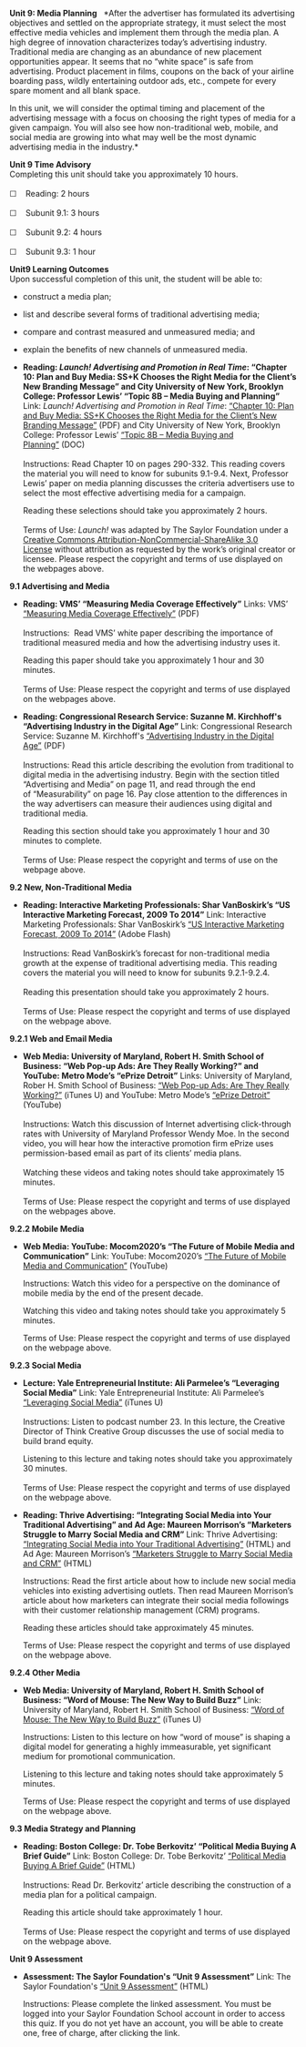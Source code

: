 **Unit 9: Media Planning** <span id="9"></span> 
*After the advertiser has formulated its advertising objectives and
settled on the appropriate strategy, it must select the most effective
media vehicles and implement them through the media plan. A high degree
of innovation characterizes today’s advertising industry. Traditional
media are changing as an abundance of new placement opportunities
appear. It seems that no “white space” is safe from advertising. Product
placement in films, coupons on the back of your airline boarding pass,
wildly entertaining outdoor ads, etc., compete for every spare moment
and all blank space.  
  
 In this unit, we will consider the optimal timing and placement of the
advertising message with a focus on choosing the right types of media
for a given campaign. You will also see how non-traditional web, mobile,
and social media are growing into what may well be the most dynamic
advertising media in the industry.*

**Unit 9 Time Advisory**  
Completing this unit should take you approximately 10 hours.  
    
 ☐    Reading: 2 hours  
    
 ☐    Subunit 9.1: 3 hours  
    
 ☐    Subunit 9.2: 4 hours  
    
 ☐    Subunit 9.3: 1 hour

**Unit9 Learning Outcomes**  
Upon successful completion of this unit, the student will be able to:
-   construct a media plan;
-   list and describe several forms of traditional advertising media;
-   compare and contrast measured and unmeasured media; and
-   explain the benefits of new channels of unmeasured media.

-   **Reading: *Launch! Advertising and Promotion in Real Time*:
    “Chapter 10: Plan and Buy Media: SS+K Chooses the Right Media for
    the Client’s New Branding Message” and City University of New York,
    Brooklyn College: Professor Lewis’ “Topic 8B – Media Buying and
    Planning”**
    Link: *Launch! Advertising and Promotion in Real Time*: [“Chapter
    10: Plan and Buy Media: SS+K Chooses the Right Media for the
    Client’s New Branding
    Message”](https://resources.saylor.org/archived/textbooks/Launch!%20Advertising%20and%20Promotion%20in%20Real%20Time.pdf)
    (PDF) and City University of New York, Brooklyn College: Professor
    Lewis’ [“Topic 8B – Media Buying and
    Planning”](http://academic.brooklyn.cuny.edu/economic/friedman/ADVDMKTopic8.doc) (DOC)  
        
     Instructions: Read Chapter 10 on pages 290-332. This reading covers
    the material you will need to know for subunits 9.1-9.4. Next,
    Professor Lewis’ paper on media planning discusses the criteria
    advertisers use to select the most effective advertising media for a
    campaign.  
      
     Reading these selections should take you approximately 2 hours.  
        
     Terms of Use: *Launch!* was adapted by The Saylor Foundation under
    a [Creative Commons Attribution-NonCommercial-ShareAlike 3.0
    License](http://creativecommons.org/licenses/by-nc-sa/3.0/) without
    attribution as requested by the work’s original creator or licensee.
    Please respect the copyright and terms of use displayed on the
    webpages above.

**9.1 Advertising and Media** <span id="9.1"></span> 
-   **Reading: VMS’ “Measuring Media Coverage Effectively”**
    Links: VMS’ [“Measuring Media Coverage
    Effectively”](http://www.scribd.com/doc/23568964/Measuring-Media-Coverage-Effectively)
    (PDF)   
        
     Instructions:  Read VMS’ white paper describing the importance of
    traditional measured media and how the advertising industry uses
    it.   
      
     Reading this paper should take you approximately 1 hour and 30
    minutes.  
        
     Terms of Use: Please respect the copyright and terms of use
    displayed on the webpages above.

-   **Reading: Congressional Research Service: Suzanne M. Kirchhoff's
    “Advertising Industry in the Digital Age”**
    Link: Congressional Research Service: Suzanne M.
    Kirchhoff's [“Advertising Industry in the Digital
    Age”](http://www.fas.org/sgp/crs/misc/R40908.pdf) (PDF)  
        
     Instructions: Read this article describing the evolution from
    traditional to digital media in the advertising industry. Begin with
    the section titled “Advertising and Media” on page 11, and read
    through the end of “Measurability” on page 16. Pay close attention
    to the differences in the way advertisers can measure their
    audiences using digital and traditional media.  
      
     Reading this section should take you approximately 1 hour and 30
    minutes to complete.  
        
     Terms of Use: Please respect the copyright and terms of use on the
    webpage above.

**9.2 New, Non-Traditional Media** <span id="9.2"></span> 
-   **Reading: Interactive Marketing Professionals: Shar VanBoskirk’s
    “US Interactive Marketing Forecast, 2009 To 2014”**
    Link: Interactive Marketing Professionals: Shar VanBoskirk’s [“US
    Interactive Marketing Forecast, 2009 To
    2014”](http://www.slideshare.net/BullsEyeInternetMarketing/us-interactive-marketing-forecast-2009-to-2014-for-interactive-marketing-professionals) (Adobe
    Flash)  
         
     Instructions: Read VanBoskirk’s forecast for non-traditional media
    growth at the expense of traditional advertising media. This reading
    covers the material you will need to know for subunits
    9.2.1-9.2.4.  
        
     Reading this presentation should take you approximately 2 hours.  
        
     Terms of Use: Please respect the copyright and terms of use
    displayed on the webpage above.

**9.2.1 Web and Email Media** <span id="9.2.1"></span> 
-   **Web Media: University of Maryland, Robert H. Smith School of
    Business: “Web Pop-up Ads: Are They Really Working?” and YouTube:
    Metro Mode’s “ePrize Detroit”**
    Links: University of Maryland, Rober H. Smith School of
    Business: [“Web Pop-up Ads: Are They Really
    Working?”](http://deimos3.apple.com/WebObjects/Core.woa/Browse/umd-public.1947149481?i=2082463283)
    (iTunes U) and YouTube: Metro Mode’s [“ePrize
    Detroit”](http://www.youtube.com/watch?v=DmxH3_kK38g) (YouTube)  
        
     Instructions: Watch this discussion of Internet advertising
    click-through rates with University of Maryland Professor Wendy Moe.
    In the second video, you will hear how the interactive promotion
    firm ePrize uses permission-based email as part of its clients’
    media plans.  
        
     Watching these videos and taking notes should take approximately 15
    minutes.  
        
     Terms of Use: Please respect the copyright and terms of use
    displayed on the webpages above.

**9.2.2 Mobile Media** <span id="9.2.2"></span> 
-   **Web Media: YouTube: Mocom2020’s “The Future of Mobile Media and
    Communication”**
    Link: YouTube: Mocom2020’s [“The Future of Mobile Media and
    Communication”](http://www.youtube.com/watch?v=FScddkTMlTc) (YouTube)  
      
     Instructions: Watch this video for a perspective on the dominance
    of mobile media by the end of the present decade.  
      
     Watching this video and taking notes should take you approximately
    5 minutes.  
      
     Terms of Use: Please respect the copyright and terms of use
    displayed on the webpage above.

**9.2.3 Social Media** <span id="9.2.3"></span> 
-   **Lecture: Yale Entrepreneurial Institute: Ali Parmelee’s
    “Leveraging Social Media”**
    Link: Yale Entrepreneurial Institute: Ali Parmelee’s [“Leveraging
    Social
    Media”](http://itunes.apple.com/us/podcast/using-social-media-to-grow/id384902524?i=85214447) (iTunes
    U)  
        
     Instructions: Listen to podcast number 23. In this lecture, the
    Creative Director of Think Creative Group discusses the use of
    social media to build brand equity.  
      
     Listening to this lecture and taking notes should take you
    approximately 30 minutes.  
        
     Terms of Use: Please respect the copyright and terms of use
    displayed on the webpage above.

-   **Reading: Thrive Advertising: “Integrating Social Media into Your
    Traditional Advertising” and Ad Age: Maureen Morrison’s “Marketers
    Struggle to Marry Social Media and CRM”**
    Link: Thrive Advertising: [“Integrating Social Media into Your
    Traditional Advertising”](http://thriveadvertising.wordpress.com/2011/09/12/integrating-social-media-into-your-traditional-advertising/) (HTML)
    and Ad Age: Maureen Morrison’s [“Marketers Struggle to Marry Social
    Media and
    CRM”](http://adage.com/article/digital/marketers-struggle-marry-social-media-crm/232660/) (HTML)  
      
     Instructions: Read the first article about how to include new
    social media vehicles into existing advertising outlets. Then read
    Maureen Morrison’s article about how marketers can integrate their
    social media followings with their customer relationship management
    (CRM) programs.   
      
     Reading these articles should take approximately 45 minutes.  
      
     Terms of Use: Please respect the copyright and terms of use
    displayed on the webpage above.

**9.2.4 Other Media** <span id="9.2.4"></span> 
-   **Web Media: University of Maryland, Robert H. Smith School of
    Business: “Word of Mouse: The New Way to Build Buzz”**
    Link: University of Maryland, Robert H. Smith School of
    Business: [“Word of Mouse: The New Way to Build
    Buzz”](http://deimos3.apple.com/WebObjects/Core.woa/Browse/umd-public.1947149565?i=1801884172)
    (iTunes U)  
      
     Instructions: Listen to this lecture on how “word of mouse” is
    shaping a digital model for generating a highly immeasurable, yet
    significant medium for promotional communication.  
      
     Listening to this lecture and taking notes should take
    approximately 5 minutes.  
      
     Terms of Use: Please respect the copyright and terms of use
    displayed on the webpage above.

**9.3 Media Strategy and Planning** <span id="9.3"></span> 
-   **Reading: Boston College: Dr. Tobe Berkovitz’ “Political Media
    Buying A Brief Guide”**
    Link: Boston College: Dr. Tobe Berkovitz’ [“Political Media Buying A
    Brief
    Guide”](http://www.hks.harvard.edu/case/3pt/berkovitz.html) (HTML)  
        
     Instructions: Read Dr. Berkovitz’ article describing the
    construction of a media plan for a political campaign.  
      
     Reading this article should take approximately 1 hour.  
        
     Terms of Use: Please respect the copyright and terms of use
    displayed on the webpage above.

**Unit 9 Assessment** <span id="9.4"></span> 
-   **Assessment: The Saylor Foundation's “Unit 9 Assessment”**
    Link: The Saylor Foundation's [“Unit 9
    Assessment”](http://school.saylor.org/mod/quiz/view.php?id=1065) (HTML)  
      
     Instructions: Please complete the linked assessment. You must be
    logged into your Saylor Foundation School account in order to access
    this quiz. If you do not yet have an account, you will be able to
    create one, free of charge, after clicking the link. 


